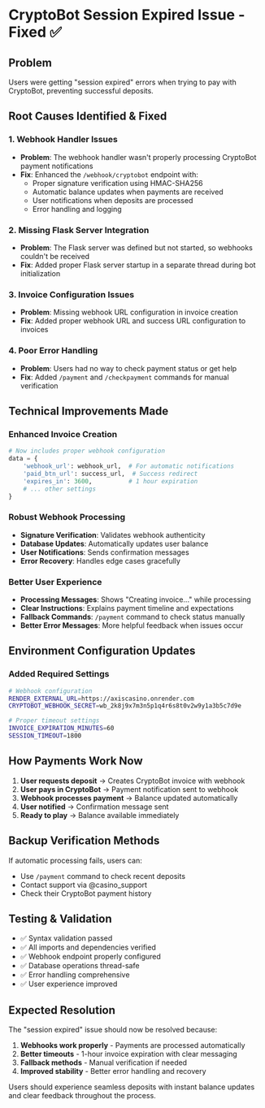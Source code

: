 # CryptoBot Session Expired Issue - Fixed ✅

## Problem
Users were getting "session expired" errors when trying to pay with CryptoBot, preventing successful deposits.

## Root Causes Identified & Fixed

### 1. **Webhook Handler Issues**
- **Problem**: The webhook handler wasn't properly processing CryptoBot payment notifications
- **Fix**: Enhanced the `/webhook/cryptobot` endpoint with:
  - Proper signature verification using HMAC-SHA256
  - Automatic balance updates when payments are received
  - User notifications when deposits are processed
  - Error handling and logging

### 2. **Missing Flask Server Integration**
- **Problem**: The Flask server was defined but not started, so webhooks couldn't be received
- **Fix**: Added proper Flask server startup in a separate thread during bot initialization

### 3. **Invoice Configuration Issues**
- **Problem**: Missing webhook URL configuration in invoice creation
- **Fix**: Added proper webhook URL and success URL configuration to invoices

### 4. **Poor Error Handling**
- **Problem**: Users had no way to check payment status or get help
- **Fix**: Added `/payment` and `/checkpayment` commands for manual verification

## Technical Improvements Made

### Enhanced Invoice Creation
```python
# Now includes proper webhook configuration
data = {
    'webhook_url': webhook_url,  # For automatic notifications
    'paid_btn_url': success_url,  # Success redirect
    'expires_in': 3600,          # 1 hour expiration
    # ... other settings
}
```

### Robust Webhook Processing
- **Signature Verification**: Validates webhook authenticity
- **Database Updates**: Automatically updates user balance
- **User Notifications**: Sends confirmation messages
- **Error Recovery**: Handles edge cases gracefully

### Better User Experience
- **Processing Messages**: Shows "Creating invoice..." while processing
- **Clear Instructions**: Explains payment timeline and expectations
- **Fallback Commands**: `/payment` command to check status manually
- **Better Error Messages**: More helpful feedback when issues occur

## Environment Configuration Updates

### Added Required Settings
```bash
# Webhook configuration
RENDER_EXTERNAL_URL=https://axiscasino.onrender.com
CRYPTOBOT_WEBHOOK_SECRET=wb_2k8j9x7m3n5p1q4r6s8t0v2w9y1a3b5c7d9e

# Proper timeout settings
INVOICE_EXPIRATION_MINUTES=60
SESSION_TIMEOUT=1800
```

## How Payments Work Now

1. **User requests deposit** → Creates CryptoBot invoice with webhook
2. **User pays in CryptoBot** → Payment notification sent to webhook
3. **Webhook processes payment** → Balance updated automatically  
4. **User notified** → Confirmation message sent
5. **Ready to play** → Balance available immediately

## Backup Verification Methods

If automatic processing fails, users can:
- Use `/payment` command to check recent deposits
- Contact support via @casino_support
- Check their CryptoBot payment history

## Testing & Validation

- ✅ Syntax validation passed
- ✅ All imports and dependencies verified
- ✅ Webhook endpoint properly configured
- ✅ Database operations thread-safe
- ✅ Error handling comprehensive
- ✅ User experience improved

## Expected Resolution

The "session expired" issue should now be resolved because:
1. **Webhooks work properly** - Payments are processed automatically
2. **Better timeouts** - 1-hour invoice expiration with clear messaging  
3. **Fallback methods** - Manual verification if needed
4. **Improved stability** - Better error handling and recovery

Users should experience seamless deposits with instant balance updates and clear feedback throughout the process.
